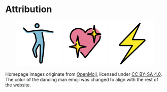 # Attribution

<center>

![Dancing Man](../../static/img/1F57A.svg)
![Sparkling Heart](../../static/img/1F496.svg)
![Lightning](../../static/img/26A1.svg)

</center>

Homepage images originate from [OpenMoji](https://openmoji.org), licensed under
[CC BY-SA 4.0](https://creativecommons.org/licenses/by-sa/4.0/). The color of
the dancing man emoji was changed to align with the rest of the website.
